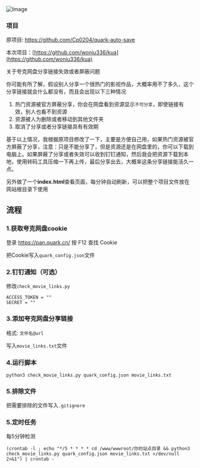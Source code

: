 ![Image](https://imgsrc.baidu.com/forum/pic/item/a1ec08fa513d269731c9b97913fbb2fb4316d8f8.jpg)





### 项目

原项目: https://github.com/Cp0204/quark-auto-save

本次项目：[https://github.com/woniu336/kua](https://github.com/woniu336/kua)

关于夸克网盘分享链接失效或者屏蔽问题

你可能有所了解，假设别人分享一个很热门的影视作品，大概率用不了多久，这个分享链接就会什么都没有，而且会出现以下三种情况

1. 热门资源被官方屏蔽分享，你会在网盘看到资源显示`不可分享`，即使链接有效，别人也看不到资源
2. 资源被人为删除或者移动到其他文件夹
3. 取消了分享或者分享链接具有有效期

基于以上情况，我根据原项目修改了一下，主要是方便自己用，如果热门资源被官方屏蔽了分享，注意：只是不能分享了，但是资源还是在网盘里的，你可以下载到电脑上。如果屏蔽了分享或者失效可以收到钉钉通知，然后我会把资源下载到本地，使用转码工具压缩一下再上传，最后分享出去，大概率这条分享链接能活久一点。

另外做了一个**index.html**查看页面，每分钟自动刷新，可以把整个项目文件放在网站根目录下使用

## 流程

### 1.获取夸克网盘cookie

登录 https://pan.quark.cn/ 按 F12 查找 Cookie

把Cookie写入`quark_config.json`文件

### 2.钉钉通知（可选）

修改`check_movie_links.py`

```
ACCESS_TOKEN = ""
SECRET = ""
```





### 3.添加夸克网盘分享链接

格式: `文件名@url`

写入`movie_links.txt`文件



### 4.运行脚本

```
python3 check_movie_links.py quark_config.json movie_links.txt
```



### 5.排除文件

把需要排除的文件写入`.gitignore` 

### 5.定时任务

每5分钟检测

```
(crontab -l ; echo "*/5 * * * * cd /www/wwwroot/你的站点目录 && python3 check_movie_links.py quark_config.json movie_links.txt >/dev/null 2>&1") | crontab -
```



<br>
